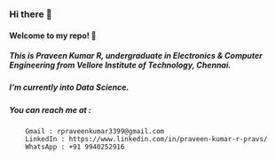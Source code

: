 ### Hi there 👋

#### Welcome to my repo! 👯

<!--
**pravspk/pravspk** is a ✨ _special_ ✨ repository because its `README.md` (this file) appears on your GitHub profile.

Here are some ideas to get you started:

- 🔭 I’m currently working on ...
- 🌱 I’m currently learning ...
- 👯 I’m looking to collaborate on ...
- 🤔 I’m looking for help with ...
- 💬 Ask me about ...
- 📫 How to reach me: ...
- 😄 Pronouns: ...
- ⚡ Fun fact: ...
-->

##### This is Praveen Kumar R, undergraduate in Electronics & Computer Engineering from Vellore Institute of Technology, Chennai.

##### I'm currently into Data Science.

##### You can reach me at :
        Gmail : rpraveenkumar3399@gmail.com
        LinkedIn : https://www.linkedin.com/in/praveen-kumar-r-pravs/
        WhatsApp : +91 9940252916
        
